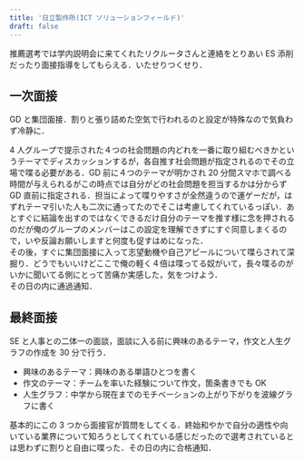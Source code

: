 ```yaml
---
title: '日立製作所(ICT ソリューションフィールド)'
draft: false
---
```


推薦選考では学内説明会に来てくれたリクルータさんと連絡をとりあい ES 添削だったり面接指導をしてもらえる．いたせりつくせり．

## 一次面接

GD と集団面接．割りと張り詰めた空気で行われるのと設定が特殊なので気負わず冷静に．

4 人グループで提示された４つの社会問題の内どれを一番に取り組むべきかというテーマでディスカッションするが，各自推す社会問題が指定されるのでその立場で喋る必要がある．GD 前に４つのテーマが明かされ 20 分間スマホで調べる時間が与えられるがこの時点では自分がどの社会問題を担当するかは分からず GD 直前に指定される．担当によって喋りやすさが全然違うので運ゲーだが，はずれテーマ引いた人も二次に通ってたのでそこは考慮してくれているっぽい．あとすぐに結論を出すのではなくできるだけ自分のテーマを推す様に念を押されるのだが俺のグループのメンバーはこの設定を理解できずにすぐ同意しまくるので，いや反論お願いしますと何度も促すはめになった．  
その後，すぐに集団面接に入って志望動機や自己アピールについて喋らされて深掘り．どうでもいいけどここで俺の軽く４倍は喋ってる奴がいて，長々喋るのがいかに聞いてる側にとって苦痛か実感した，気をつけよう．  
その日の内に通過通知．

## 最終面接

SE と人事との二体一の面談，面談に入る前に興味のあるテーマ，作文と人生グラフの作成を 30 分で行う．

- 興味のあるテーマ：興味のある単語ひとつを書く
- 作文のテーマ：チームを率いた経験について作文，箇条書きでも OK
- 人生グラフ：中学から現在までのモチベーションの上がり下がりを波線グラフに書く

基本的にこの 3 つから面接官が質問をしてくる．終始和やかで自分の適性や向いている業界について知ろうとしてくれている感じだったので選考されているとは思わずに割りと自由に喋った．その日の内に合格通知．
